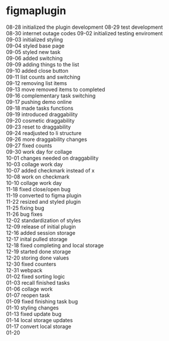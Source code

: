 # figmaplugin
08-28 initialized the plugin development
08-29 test development  
08-30 internet outage codes
09-02 initialized testing enviroment  
09-03 initialized styling  
09-04 styled base page  
09-05 styled new task  
09-06 added switching  
09-09 adding things to the list  
09-10 added close button  
09-11 list counts and switching  
09-12 removing list items  
09-13 move removed items to completed  
09-16 complementary task switching  
09-17 pushing demo online  
09-18 made tasks functions  
09-19 introduced draggability  
09-20 cosmetic draggability  
09-23 reset to draggability  
09-24 readjusted to li structure  
09-26 more draggability changes  
09-27 fixed counts  
09-30 work day for collage  
10-01 changes needed on draggability  
10-03 collage work day  
10-07 added checkmark instead of x  
10-08 work on checkmark  
10-10 collage work day  
11-18 fixed close/open bug  
11-19 converted to figma plugin  
11-22 resized and styled plugin  
11-25 fixing bug  
11-26 bug fixes  
12-02 standardization of styles  
12-09 release of initial plugin  
12-16 added session storage  
12-17 inital pulled storage  
12-18 fixed completing and local storage  
12-19 started done storage  
12-20 storing done values  
12-30 fixed counters  
12-31 webpack  
01-02 fixed sorting logic  
01-03 recall finished tasks  
01-06 collage work  
01-07 reopen task  
01-09 fixed finishing task bug  
01-10 styling changes  
01-13 fixed update bug  
01-14 local storage updates  
01-17 convert local storage  
01-20 